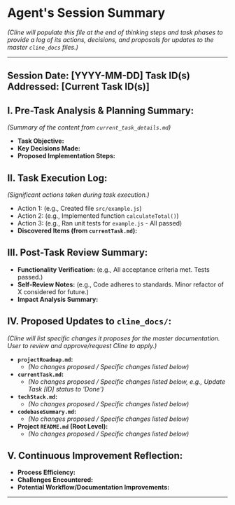 # Agent's Session Summary

*(Cline will populate this file at the end of thinking steps and task phases to provide a log of its actions, decisions, and proposals for updates to the master `cline_docs` files.)*

---
**Session Date:** [YYYY-MM-DD]
**Task ID(s) Addressed:** [Current Task ID(s)]
---

## I. Pre-Task Analysis & Planning Summary:
*(Summary of the content from `current_task_details.md`)*
*   **Task Objective:**
*   **Key Decisions Made:**
*   **Proposed Implementation Steps:**

## II. Task Execution Log:
*(Significant actions taken during task execution.)*
*   Action 1: (e.g., Created file `src/example.js`)
*   Action 2: (e.g., Implemented function `calculateTotal()`)
*   Action 3: (e.g., Ran unit tests for `example.js` - All passed)
*   **Discovered Items (from `currentTask.md`):**

## III. Post-Task Review Summary:
*   **Functionality Verification:** (e.g., All acceptance criteria met. Tests passed.)
*   **Self-Review Notes:** (e.g., Code adheres to standards. Minor refactor of X considered for future.)
*   **Impact Analysis Summary:**

## IV. Proposed Updates to `cline_docs/`:
*(Cline will list specific changes it proposes for the master documentation. User to review and approve/request Cline to apply.)*

*   **`projectRoadmap.md`:**
    *   *(No changes proposed / Specific changes listed below)*
*   **`currentTask.md`:**
    *   *(No changes proposed / Specific changes listed below, e.g., Update Task [ID] status to 'Done')*
*   **`techStack.md`:**
    *   *(No changes proposed / Specific changes listed below)*
*   **`codebaseSummary.md`:**
    *   *(No changes proposed / Specific changes listed below)*
*   **Project `README.md` (Root Level):**
    *   *(No changes proposed / Specific changes listed below)*

## V. Continuous Improvement Reflection:
*   **Process Efficiency:**
*   **Challenges Encountered:**
*   **Potential Workflow/Documentation Improvements:**

---
